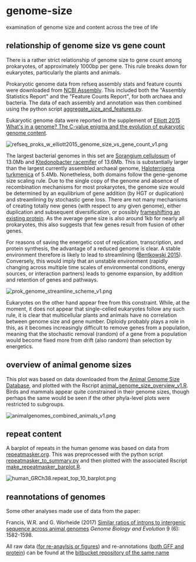 # genome-size #
examination of genome size and content across the tree of life

## relationship of genome size vs gene count ##
There is a rather strict relationship of genome size to gene count among prokaryotes, of approximately 1000bp per gene. This rule breaks down for eukaryotes, particularly the plants and animals.

Prokaryotic genome data from refseq assembly stats and feature counts were downloaded from [NCBI Assembly](https://www.ncbi.nlm.nih.gov/assembly/). This included both the "Assembly Statistics Report" and the "Feature Counts Report", for both archaea and bacteria. The data of each assembly and annotation was then combined using the python script [aggregate_size_and_features.py](https://github.com/wrf/genome-size/blob/master/aggregate_size_and_features.py).

Eukaryotic genome data were reported in the supplement of [Elliott 2015 What's in a genome? The C-value enigma and the evolution of eukaryotic genome content](https://doi.org/10.1098/rstb.2014.0331).

![refseq_proks_w_elliott2015_genome_size_vs_gene_count_v1.png](https://github.com/wrf/genome-size/blob/master/images/refseq_proks_w_elliott2015_genome_size_vs_gene_count_v1.png)

The largest bacterial genomes in this set are [Sorangium cellulosum](https://www.ncbi.nlm.nih.gov/assembly/GCF_000067165.1) of 13.0Mb and [Ktedonobacter racemifer](https://www.ncbi.nlm.nih.gov/assembly/GCF_000178855.1) of 13.6Mb. This is substantially larger than the largest currently assembled archaeal genome, [Haloterrigena turkmenica](https://www.ncbi.nlm.nih.gov/assembly/GCF_000025325.1) of 5.4Mb. Nonetheless, both domains follow the gene-genome size scaling rule. Due to the single copy of the genome and absence of recombination mechanisms for most prokaryotes, the genome size would be determined by an equilibrium of gene addition (by HGT or duplication) and streamlining by stochastic gene loss. There are not many mechanisms of creating totally new genes (with respect to any given genome), either duplication and subsequent diversification, or possibly [frameshifting an existing protein](https://doi.org/10.1073/pnas.81.8.2421). As the average gene size is also around 1kb for nearly all prokaryotes, this also suggests that few genes result from fusion of other genes.

For reasons of saving the energetic cost of replication, transcription, and protein synthesis, the advantage of a reduced genome is clear. A stable environment therefore is likely to lead to streamlining ([Bentkowski 2015](https://doi.org/10.1093/gbe/evv148)). Conversely, this would imply that an unstable environment (rapidly changing across multiple time scales of environmental conditions, energy sources, or interaction partners) leads to genome expansion, by addition and retention of genes and pathways.

![prok_genome_streamline_scheme_v1.png](https://github.com/wrf/genome-size/blob/master/images/prok_genome_streamline_scheme_v1.png)

Eukaryotes on the other hand appear free from this constraint. While, at the moment, it does not appear that single-celled eukaryotes follow any such rule, it is clear that multicellular plants and animals have no correlation between genome size and gene number. Diploidy probably plays a role in this, as it becomes increasingly difficult to remove genes from a population, meaning that the stochastic removal (random) of a gene from a population would become fixed more from drift (also random) than selection by energetics.

## overview of animal genome sizes ##
This plot was based on data downloaded from the [Animal Genome Size Database](http://www.genomesize.com/), and plotted with the Rscript [animal_genome_size_overview_v1.R](https://github.com/wrf/genome-size/blob/master/animal_genome_size_overview_v1.R). Birds and mammals appear quite constrained in their genome sizes, though perhaps the same would be seen if the other phyla-level plots were restricted to subgroups.

![animalgenomes_combined_animals_v1.png](https://github.com/wrf/genome-size/blob/master/images/animalgenomes_combined_animals_v1.png)

## repeat content ##
A barplot of repeats in the human genome was based on data from [repeatmasker.org](http://repeatmasker.org/species/hg.html). This was preprocessed with the python script [repeatmasker_to_summary.py](https://github.com/wrf/genome-size/blob/master/repeatmasker_to_summary.py) and then plotted with the associated Rscript [make_repeatmasker_barplot.R](https://github.com/wrf/genome-size/blob/master/make_repeatmasker_barplot.R).

![human_GRCh38.repeat_top_10_barplot.png](https://github.com/wrf/genome-size/blob/master/images/human_GRCh38.repeat_top_10_barplot.png)

## reannotations of genomes ##
Some other analyses made use of data from the paper:

Francis, W.R. and G. Worheide (2017) [Similar ratios of introns to intergenic sequence across animal genomes](https://academic.oup.com/gbe/article-lookup/doi/10.1093/gbe/evx103) *Genome Biology and Evolution* 9 (6): 1582-1598.

All raw data ([for re-anaylsis or figures](https://bitbucket.org/wrf/genome-reannotations/src)) and re-annotations ([both GFF and protein](https://bitbucket.org/wrf/genome-reannotations/downloads)) can be found at the [bitbucket repository of the same name](https://bitbucket.org/wrf/genome-reannotations/overview)

